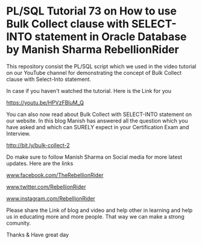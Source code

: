 # PL/SQL Tutorial 73 on How to use Bulk Collect clause with SELECT-INTO statement in Oracle Database by Manish Sharma RebellionRider

This repository consist the PL/SQL script which we used in the video tutorial on our YouTube channel 
for demonstrating the concept of Bulk Collect clause with Select-Into statement. 

In case if you haven't watched the tutorial. Here is the Link for you

https://youtu.be/HPVzFBluM_Q

You can also now read about Bulk Collect with SELECT-INTO statement on our website. In this blog Manish has answered all the question which you have asked and which can SURELY expect in your Certification Exam and Interview.

http://bit.ly/bulk-collect-2


Do make sure to follow Manish Sharma on Social media for more latest updates. Here are the links

www.facebook.com/TheRebellionRider

www.twitter.com/RebellionRider

www.instagram.com/RebellionRider


Please share the Link of blog and video and help other in learning and help us in educating more and more people. That way we can make a strong comunity.

Thanks & Have great day
